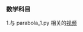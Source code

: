 ### 数学科目  
1.与 parabola_1.py 相关的[视频](https://www.bilibili.com/video/BV19q4y1C7Rw/?spm_id_from=333.999.0.0&vd_source=5d2eb1cf9e3234b2a4b508f94b748174)
